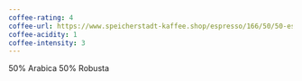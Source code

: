 ```yaml
---
coffee-rating: 4
coffee-url: https://www.speicherstadt-kaffee.shop/espresso/166/50/50-espressomischung
coffee-acidity: 1
coffee-intensity: 3
---
```

50% Arabica 
50% Robusta


